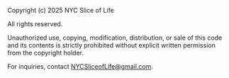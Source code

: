Copyright (c) 2025 NYC Slice of Life

All rights reserved.

Unauthorized use, copying, modification, distribution, or sale of this code and its contents is strictly prohibited without explicit written permission from the copyright holder.

For inquiries, contact NYCSliceofLife@gmail.com.

